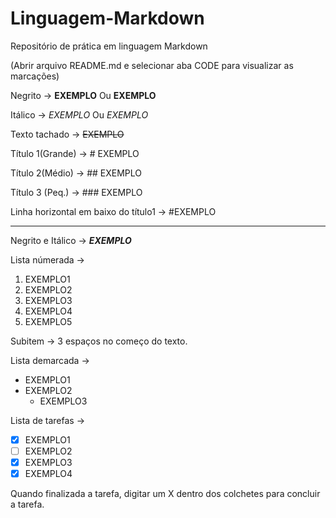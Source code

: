 # Linguagem-Markdown
Repositório de prática em linguagem Markdown

(Abrir arquivo README.md e selecionar aba CODE para visualizar as marcações)

Negrito -> **EXEMPLO** Ou __EXEMPLO__

Itálico -> *EXEMPLO* Ou _EXEMPLO_ 

Texto tachado -> ~~EXEMPLO~~ 

Título 1(Grande) -> # EXEMPLO

Título 2(Médio) -> ## EXEMPLO

Título 3 (Peq.) -> ### EXEMPLO

Linha horizontal em baixo do título1 ->
#EXEMPLO
 ***

 Negrito e Itálico -> __*EXEMPLO*__
 
 Lista númerada ->
 
 1. EXEMPLO1                
 2. EXEMPLO2                  
 3. EXEMPLO3                                 
 93. EXEMPLO4              
 0. EXEMPLO5

Subitem -> 3 espaços no começo do texto.

Lista demarcada -> 
* EXEMPLO1
* EXEMPLO2
   * EXEMPLO3

Lista de tarefas -> 
- [x] EXEMPLO1
- [ ] EXEMPLO2
- [x] EXEMPLO3
- [x] EXEMPLO4
                    
Quando finalizada a tarefa, digitar um X dentro dos colchetes para concluir a tarefa.    

